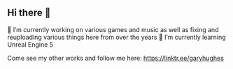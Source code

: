 ## Hi there 👋

<!--
**DapperDragon/DapperDragon** is a ✨ _special_ ✨ repository because its `README.md` (this file) appears on your GitHub profile.

Here are some ideas to get you started:

- 🔭 I’m currently working on ...
- 🌱 I’m currently learning ...
- 👯 I’m looking to collaborate on ...
- 🤔 I’m looking for help with ...
- 💬 Ask me about ...
- 📫 How to reach me: ...
- 😄 Pronouns: ...
- ⚡ Fun fact: ...
-->

🔭 I’m currently working on various games and music as well as fixing and reuploading various things here from over the years
🌱 I’m currently learning Unreal Engine 5

Come see my other works and follow me here: https://linktr.ee/garyhughes
